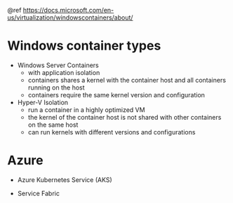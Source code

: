
@ref https://docs.microsoft.com/en-us/virtualization/windowscontainers/about/

# Windows container types

- Windows Server Containers
  - with application isolation
  - containers shares a kernel with the container host and all containers running on the host
  - containers require the same kernel version and configuration
- Hyper-V Isolation
  - run a container in a highly optimized VM
  - the kernel of the container host is not shared with other containers on the same host
  - can run kernels with different versions and configurations


# Azure
- Azure Kubernetes Service (AKS)

- Service Fabric
